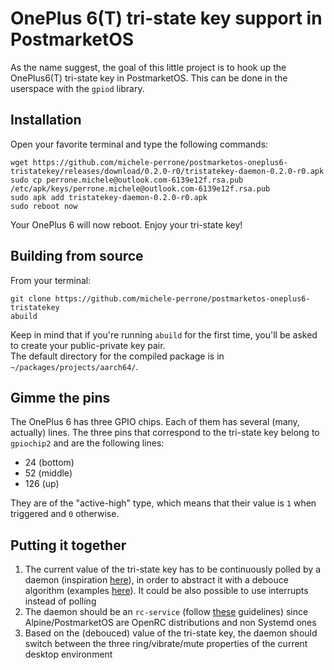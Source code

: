 # OnePlus 6(T) tri-state key support in PostmarketOS
As the name suggest, the goal of this little project is to hook up the OnePlus6(T) tri-state key in PostmarketOS. This can be done in the userspace with the `gpiod` library.
## Installation
Open your favorite terminal and type the following commands:
~~~
wget https://github.com/michele-perrone/postmarketos-oneplus6-tristatekey/releases/download/0.2.0-r0/tristatekey-daemon-0.2.0-r0.apk
sudo cp perrone.michele@outlook.com-6139e12f.rsa.pub /etc/apk/keys/perrone.michele@outlook.com-6139e12f.rsa.pub
sudo apk add tristatekey-daemon-0.2.0-r0.apk
sudo reboot now
~~~
Your OnePlus 6 will now reboot. Enjoy your tri-state key!
## Building from source
From your terminal:
~~~
git clone https://github.com/michele-perrone/postmarketos-oneplus6-tristatekey
abuild
~~~
Keep in mind that if you're running `abuild` for the first time, you'll be asked to create your public-private key pair.   
The default directory for the compiled package is in `~/packages/projects/aarch64/`.
## Gimme the pins
The OnePlus 6 has three GPIO chips. Each of them has several (many, actually) lines. The three pins that correspond to the tri-state key belong to `gpiochip2` and are the following lines:
* 24 (bottom)
* 52 (middle)
* 126 (up)   

They are of the "active-high" type, which means that their value is `1` when triggered and `0` otherwise.
## Putting it together
1. The current value of the tri-state key has to be continuously polled by a daemon (inspiration [here](https://stackoverflow.com/questions/17954432/creating-a-daemon-in-linux)), in order to abstract it with a debouce algorithm (examples [here](https://my.eng.utah.edu/~cs5780/debouncing.pdf)). It could be also possible to use interrupts instead of polling
2. The daemon should be an `rc-service` (follow [these](https://github.com/OpenRC/openrc/blob/master/service-script-guide.md) guidelines) since Alpine/PostmarketOS are OpenRC distributions and non Systemd ones
3. Based on the (debouced) value of the tri-state key, the daemon should switch between the three ring/vibrate/mute properties of the current desktop environment
